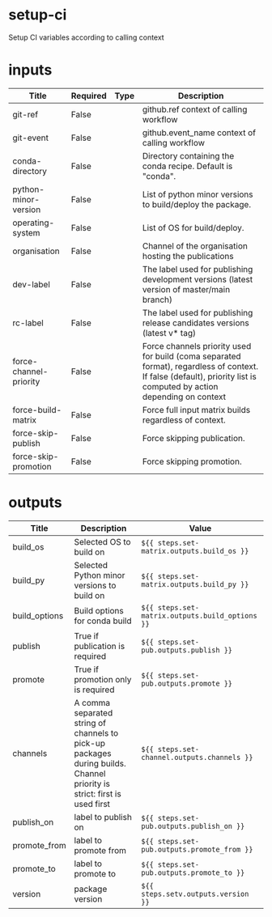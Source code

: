 <!-- BEGIN_ACTION_DOCS -->

# setup-ci
Setup CI variables according to calling context

# inputs
| Title | Required | Type | Description |
|-----|-----|-----|-----|
| git-ref | False |  | github.ref context of calling workflow |
| git-event | False |  | github.event_name context of calling workflow |
| conda-directory | False |  | Directory containing the conda recipe. Default is "conda". |
| python-minor-version | False |  | List of python minor versions to build/deploy the package. |
| operating-system | False |  | List of OS for build/deploy. |
| organisation | False |  | Channel of the organisation hosting the publications |
| dev-label | False |  | The label used for publishing development versions (latest version of master/main branch) |
| rc-label | False |  | The label used for publishing release candidates versions (latest v* tag) |
| force-channel-priority | False |  | Force channels priority used for build (coma separated format), regardless of context. If false (default), priority list is computed by action depending on context |
| force-build-matrix | False |  | Force full input matrix builds regardless of context. |
| force-skip-publish | False |  | Force skipping publication. |
| force-skip-promotion | False |  | Force skipping promotion. |

# outputs
| Title | Description | Value |
|-----|-----|-----|
|build_os | Selected OS to build on |  `${{ steps.set-matrix.outputs.build_os }}` | 
|build_py | Selected Python minor versions to build on |  `${{ steps.set-matrix.outputs.build_py }}` | 
|build_options | Build options for conda build |  `${{ steps.set-matrix.outputs.build_options }}` | 
|publish | True if publication is required |  `${{ steps.set-pub.outputs.publish }}` | 
|promote | True if promotion only is required |  `${{ steps.set-pub.outputs.promote }}` | 
|channels | A comma separated string of channels to pick-up packages during builds. Channel priority is strict: first is used first |  `${{ steps.set-channel.outputs.channels }}` | 
|publish_on | label to publish on |  `${{ steps.set-pub.outputs.publish_on }}` | 
|promote_from | label to promote from |  `${{ steps.set-pub.outputs.promote_from }}` | 
|promote_to | label to promote to |  `${{ steps.set-pub.outputs.promote_to }}` | 
|version | package version |  `${{ steps.setv.outputs.version }}` | 
<!-- END_ACTION_DOCS -->